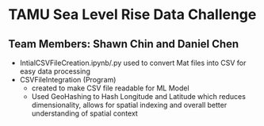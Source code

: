 # TAMU Sea Level Rise Data Challenge
## Team Members: Shawn Chin and Daniel Chen
- IntialCSVFileCreation.ipynb/.py used to convert Mat files into CSV for easy data processing
- CSVFileIntegration (Program)
    - created to make CSV file readable for ML Model
    - Used GeoHashing to Hash Longitude and Latitude which reduces dimensionality, allows for spatial indexing and overall better understanding of spatial context
